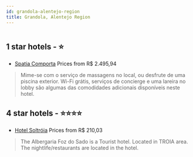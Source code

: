 ```yaml
---
id: grandola-alentejo-region
title: Grandola, Alentejo Region
---
```


<center><img src="https://us.dotwconnect.com/poze_hotel/54/546265/b2e9j4VT_ad86dd048ba68ebdd9f298ac8515348c.jpg" alt="" /></center>


##  1 star hotels - ⭐️

-    [Spatia Comporta](https://us.hurb.com/hotels/grandola/spatia-comporta-HT-LZ1N?cmp=18055) Prices from R$ 2.495,94
   > Mime-se com o serviço de massagens no local, ou desfrute de uma piscina exterior. Wi-Fi grátis, serviços de concierge e uma lareira no lobby são algumas das comodidades adicionais disponíveis neste hotel.

##  4 star hotels - ⭐️⭐️⭐️⭐️

-    [Hotel Soltróia](https://us.hurb.com/hotels/grandola/hotel-soltroia-HT-0WZJ?cmp=18055) Prices from R$ 210,03
   > The Albergaria Foz do Sado is a Tourist hotel. Located in TROIA area. The nightlife/restaurants are located in the hotel.
